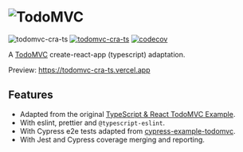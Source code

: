 # ![TodoMVC](https://raw.githubusercontent.com/tastejs/todomvc/master/media/logo.png)

![todomvc-cra-ts](https://github.com/mdluo/todomvc-cra-ts/workflows/CI/badge.svg)
[![todomvc-cra-ts](https://img.shields.io/endpoint?url=https://dashboard.cypress.io/badge/simple/991tp4/master&style=flat&logo=cypress)](https://dashboard.cypress.io/projects/991tp4/runs)
[![codecov](https://codecov.io/gh/mdluo/todomvc-cra-ts/branch/master/graph/badge.svg)](https://codecov.io/gh/mdluo/todomvc-cra-ts)

A [TodoMVC](https://github.com/tastejs/todomvc) create-react-app (typescript) adaptation.

Preview: https://todomvc-cra-ts.vercel.app

## Features

- Adapted from the original [TypeScript & React TodoMVC Example](https://github.com/tastejs/todomvc/tree/master/examples/typescript-react).
- With eslint, prettier and `@typescript-eslint`.
- With Cypress e2e tests adapted from [cypress-example-todomvc](https://github.com/cypress-io/cypress-example-todomvc).
- With Jest and Cypress coverage merging and reporting.
